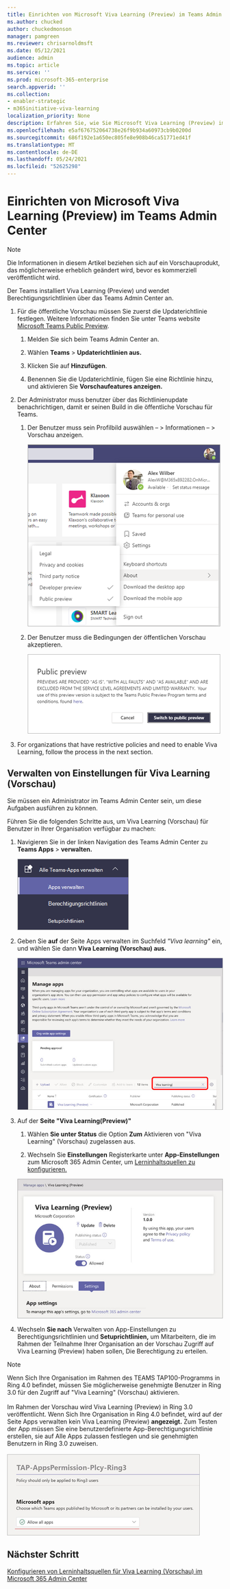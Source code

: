 ```yaml
---
title: Einrichten von Microsoft Viva Learning (Preview) im Teams Admin Center
ms.author: chucked
author: chuckedmonson
manager: pamgreen
ms.reviewer: chrisarnoldmsft
ms.date: 05/12/2021
audience: admin
ms.topic: article
ms.service: ''
ms.prod: microsoft-365-enterprise
search.appverid: ''
ms.collection:
- enabler-strategic
- m365initiative-viva-learning
localization_priority: None
description: Erfahren Sie, wie Sie Microsoft Viva Learning (Preview) im Teams konfigurieren.
ms.openlocfilehash: e5af676752064738e26f9b934a60973cb9b0200d
ms.sourcegitcommit: 686f192e1a650ec805fe8e908b46ca51771ed41f
ms.translationtype: MT
ms.contentlocale: de-DE
ms.lasthandoff: 05/24/2021
ms.locfileid: "52625298"
---
```

# <a name="set-up-microsoft-viva-learning-preview-in-the-teams-admin-center"></a>Einrichten von Microsoft Viva Learning (Preview) im Teams Admin Center

> [!NOTE]
> Die Informationen in diesem Artikel beziehen sich auf ein Vorschauprodukt, das möglicherweise erheblich geändert wird, bevor es kommerziell veröffentlicht wird. 

Der Teams installiert Viva Learning (Preview) und wendet Berechtigungsrichtlinien über das Teams Admin Center an.

1. Für die öffentliche Vorschau müssen Sie zuerst die Updaterichtlinie festlegen. Weitere Informationen finden Sie unter Teams website [Microsoft Teams Public Preview](/MicrosoftTeams/public-preview-doc-updates).

    1. Melden Sie sich beim Teams Admin Center an.

    2. Wählen **Teams**  >  **Updaterichtlinien aus.**

    3. Klicken Sie auf **Hinzufügen**. 

    4. Benennen Sie die Updaterichtlinie, fügen Sie eine Richtlinie hinzu, und aktivieren Sie **Vorschaufeatures anzeigen.**

2. Der Administrator muss benutzer über das Richtlinienupdate benachrichtigen, damit er seinen Build in die öffentliche Vorschau für Teams. 

    1. Der Benutzer muss sein Profilbild auswählen – > Informationen – > Vorschau anzeigen.
   
        ![Obere Navigation in der Teams, die das Benutzerprofil zeigt](../media/learning/learning-app-select-profile-teams.png)
    
    2. Der Benutzer muss die Bedingungen der öffentlichen Vorschau akzeptieren.

        ![Wechseln zum öffentlichen Vorschau-Build](../media/learning/learning-app-switch-to-public-preview.png)
 
3. For organizations that have restrictive policies and need to enable Viva Learning, follow the process in the next section.

## <a name="manage-settings-for-viva-learning-preview"></a>Verwalten von Einstellungen für Viva Learning (Vorschau)

Sie müssen ein Administrator im Teams Admin Center sein, um diese Aufgaben ausführen zu können.

Führen Sie die folgenden Schritte aus, um Viva Learning (Vorschau) für Benutzer in Ihrer Organisation verfügbar zu machen:

1. Navigieren Sie in der linken Navigation des Teams Admin Center zu **Teams Apps**  >  **verwalten.**

   ![Linke Navigation im Teams Admin Center mit Teams apps und Manage apps.](../media/learning/learning-app-teams-manage-apps-nav.png)

2. Geben Sie **auf** der Seite Apps verwalten im Suchfeld *"Viva learning"* ein, und wählen Sie dann **Viva Learning (Vorschau) aus.**

   ![Verwalten Sie die Seite apps im Teams Admin Center, das das Suchfeld zeigt.](../media/learning/learning-app-teams-manage-apps-page.png)

3. Auf der **Seite "Viva Learning(Preview)"**

   1. Wählen **Sie unter Status** die Option **Zum** Aktivieren von "Viva Learning" (Vorschau) zugelassen aus.

   2. Wechseln Sie **Einstellungen** Registerkarte unter **App-Einstellungen** zum Microsoft 365 Admin Center, um [Lerninhaltsquellen zu konfigurieren.](content-sources-365-admin-center.md)

   ![Lernseite im Teams Admin Center mit Status- und App-Einstellungen.](../media/learning/learning-app-teams-learning-page.png)

4. Wechseln **Sie nach** Verwalten  von App-Einstellungen zu Berechtigungsrichtlinien und **Setuprichtlinien,** um Mitarbeitern, die im Rahmen der Teilnahme Ihrer Organisation an der Vorschau Zugriff auf Viva Learning (Preview) haben sollen, Die Berechtigung zu erteilen.

> [!NOTE]
>  Wenn Sich Ihre Organisation im Rahmen des TEAMS TAP100-Programms in Ring 4.0 befindet, müssen Sie möglicherweise genehmigte Benutzer in Ring 3.0 für den Zugriff auf "Viva Learning" (Vorschau) aktivieren. <br><br>Im Rahmen der Vorschau wird Viva Learning (Preview) in Ring 3.0 veröffentlicht. Wenn Sich Ihre Organisation in Ring 4.0 befindet, wird auf der Seite Apps verwalten kein Viva Learning (Preview) **angezeigt.** Zum Testen der App müssen Sie eine benutzerdefinierte App-Berechtigungsrichtlinie erstellen, sie auf Alle Apps zulassen festlegen und sie genehmigten Benutzern in Ring 3.0 zuweisen.  <br><br>   ![TAP-AppsPermission-Plcy-Seite mit Ausgewählte Apps zulassen.](../media/learning/learning-app-tap-appspermission-plcy.png)

## <a name="next-step"></a>Nächster Schritt

[Konfigurieren von Lerninhaltsquellen für Viva Learning (Vorschau) im Microsoft 365 Admin Center](content-sources-365-admin-center.md)
